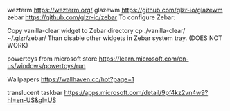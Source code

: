 wezterm https://wezterm.org/
glazewm https://github.com/glzr-io/glazewm
zebar https://github.com/glzr-io/zebar
To configure Zebar:

Copy vanilla-clear widget to Zebar directory
cp ./vanilla-clear/ ~/.glzr/zebar/
Than disable other widgets in Zebar system tray.
(DOES NOT WORK)

powertoys from microsoft store https://learn.microsoft.com/en-us/windows/powertoys/run

Wallpapers https://wallhaven.cc/hot?page=1

translucent taskbar https://apps.microsoft.com/detail/9pf4kz2vn4w9?hl=en-US&gl=US
